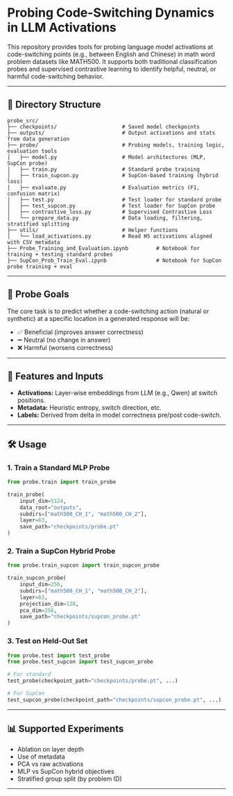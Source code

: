 # Probing Code-Switching Dynamics in LLM Activations

This repository provides tools for probing language model activations at code-switching points (e.g., between English and Chinese) in math word problem datasets like MATH500. It supports both traditional classification probes and supervised contrastive learning to identify helpful, neutral, or harmful code-switching behavior.

---

## 📁 Directory Structure

```
probe_src/
├── checkpoints/                     # Saved model checkpoints
├── outputs/                         # Output activations and stats from data generation
├── probe/                           # Probing models, training logic, evaluation tools
│   ├── model.py                     # Model architectures (MLP, SupCon probe)
│   ├── train.py                     # Standard probe training
│   ├── train_supcon.py              # SupCon-based training (hybrid loss)
│   ├── evaluate.py                  # Evaluation metrics (F1, confusion matrix)
│   ├── test.py                      # Test loader for standard probe
│   ├── test_supcon.py               # Test loader for SupCon probe
│   ├── contrastive_loss.py          # Supervised Contrastive Loss
│   └── prepare_data.py              # Data loading, filtering, stratified splitting
├── utils/                           # Helper functions
│   └── load_activations.py          # Read H5 activations aligned with CSV metadata
├── Probe_Training_and_Evaluation.ipynb         # Notebook for training + testing standard probes
├── SupCon_Prob_Train_Eval.ipynb                # Notebook for SupCon probe training + eval
```

---

## 🧠 Probe Goals

The core task is to predict whether a code-switching action (natural or synthetic) at a specific location in a generated response will be:
- ✅ Beneficial (improves answer correctness)
- ➖ Neutral (no change in answer)
- ❌ Harmful (worsens correctness)

---

## 🧹 Features and Inputs

- **Activations:** Layer-wise embeddings from LLM (e.g., Qwen) at switch positions.
- **Metadata:** Heuristic entropy, switch direction, etc.
- **Labels:** Derived from delta in model correctness pre/post code-switch.

---

## 🛠 Usage

### 1. Train a Standard MLP Probe

```python
from probe.train import train_probe

train_probe(
    input_dim=5124,
    data_root="outputs",
    subdirs=["math500_CH_1", "math500_CH_2"],
    layer=63,
    save_path="checkpoints/probe.pt"
)
```

### 2. Train a SupCon Hybrid Probe

```python
from probe.train_supcon import train_supcon_probe

train_supcon_probe(
    input_dim=256,
    subdirs=["math500_CH_1", "math500_CH_2"],
    layer=63,
    projection_dim=128,
    pca_dim=256,
    save_path="checkpoints/supcon_probe.pt"
)
```

### 3. Test on Held-Out Set

```python
from probe.test import test_probe
from probe.test_supcon import test_supcon_probe

# For standard
test_probe(checkpoint_path="checkpoints/probe.pt", ...)

# For SupCon
test_supcon_probe(checkpoint_path="checkpoints/supcon_probe.pt", ...)
```

---

## 📊 Supported Experiments

- Ablation on layer depth
- Use of metadata
- PCA vs raw activations
- MLP vs SupCon hybrid objectives
- Stratified group split (by problem ID)

---


